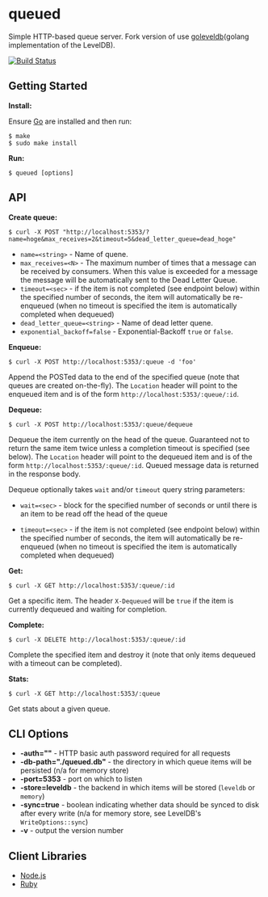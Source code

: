 # queued

Simple HTTP-based queue server. Fork version of use [goleveldb](https://github.com/syndtr/goleveldb)(golang implementation of the LevelDB).

[![Build Status](https://travis-ci.org/masahide/queued.svg?branch=master)](https://travis-ci.org/masahide/queued)

## Getting Started

**Install:**

Ensure [Go](http://golang.org/) are installed and then run:

    $ make
    $ sudo make install

**Run:**

    $ queued [options]

## API

**Create queue:**

    $ curl -X POST "http://localhost:5353/?name=hoge&max_receives=2&timeout=5&dead_letter_queue=dead_hoge"

* `name=<string>` - Name of quene.
* `max_receives=<N>` - The maximum number of times that a message can be received by consumers. When this value is exceeded for a message the message will be automatically sent to the Dead Letter Queue.
* `timeout=<sec>` - if the item is not completed (see endpoint below) within the specified number of seconds, the item will automatically be re-enqueued (when no timeout is specified the item is automatically completed when dequeued)
* `dead_letter_queue=<string>` -  Name of dead letter quene.
* `exponential_backoff=false` -  Exponential-Backoff `true` or `false`.

**Enqueue:**

    $ curl -X POST http://localhost:5353/:queue -d 'foo'

Append the POSTed data to the end of the specified queue (note that queues are created on-the-fly).  The `Location` header will point to the enqueued item and is of the form `http://localhost:5353/:queue/:id`.

**Dequeue:**

    $ curl -X POST http://localhost:5353/:queue/dequeue

Dequeue the item currently on the head of the queue.  Guaranteed not to return the same item twice unless a completion timeout is specified (see below).  The `Location` header will point to the dequeued item and is of the form `http://localhost:5353/:queue/:id`.  Queued message data is returned in the response body.

Dequeue optionally takes `wait` and/or `timeout` query string parameters:

* `wait=<sec>` - block for the specified number of seconds or until there is an item to be read
off the head of the queue

* `timeout=<sec>` - if the item is not completed (see endpoint below) within the specified number of seconds, the item will automatically be re-enqueued (when no timeout is specified the item is automatically completed when dequeued)

**Get:**

    $ curl -X GET http://localhost:5353/:queue/:id

Get a specific item.  The header `X-Dequeued` will be `true` if the item is currently dequeued and waiting for completion.

**Complete:**

    $ curl -X DELETE http://localhost:5353/:queue/:id

Complete the specified item and destroy it (note that only items dequeued with a timeout can be completed).

**Stats:**

    $ curl -X GET http://localhost:5353/:queue

Get stats about a given queue.

## CLI Options

* **-auth=""** - HTTP basic auth password required for all requests
* **-db-path="./queued.db"** - the directory in which queue items will be persisted (n/a for memory store)
* **-port=5353** - port on which to listen
* **-store=leveldb** - the backend in which items will be stored (`leveldb` or `memory`)
* **-sync=true** - boolean indicating whether data should be synced to disk after every write (n/a for memory store, see LevelDB's `WriteOptions::sync`)
* **-v** - output the version number

## Client Libraries

* [Node.js](http://github.com/scttnlsn/node-queued)
* [Ruby](http://github.com/scttnlsn/queued-ruby)
